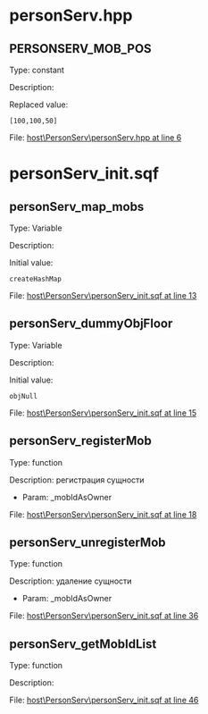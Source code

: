 # personServ.hpp

## PERSONSERV_MOB_POS

Type: constant

Description: 


Replaced value:
```sqf
[100,100,50]
```
File: [host\PersonServ\personServ.hpp at line 6](../../../Src/host/PersonServ/personServ.hpp#L6)
# personServ_init.sqf

## personServ_map_mobs

Type: Variable

Description: 


Initial value:
```sqf
createHashMap
```
File: [host\PersonServ\personServ_init.sqf at line 13](../../../Src/host/PersonServ/personServ_init.sqf#L13)
## personServ_dummyObjFloor

Type: Variable

Description: 


Initial value:
```sqf
objNull
```
File: [host\PersonServ\personServ_init.sqf at line 15](../../../Src/host/PersonServ/personServ_init.sqf#L15)
## personServ_registerMob

Type: function

Description: регистрация сущности
- Param: _mobIdAsOwner

File: [host\PersonServ\personServ_init.sqf at line 18](../../../Src/host/PersonServ/personServ_init.sqf#L18)
## personServ_unregisterMob

Type: function

Description: удаление сущности
- Param: _mobIdAsOwner

File: [host\PersonServ\personServ_init.sqf at line 36](../../../Src/host/PersonServ/personServ_init.sqf#L36)
## personServ_getMobIdList

Type: function

Description: 


File: [host\PersonServ\personServ_init.sqf at line 46](../../../Src/host/PersonServ/personServ_init.sqf#L46)

